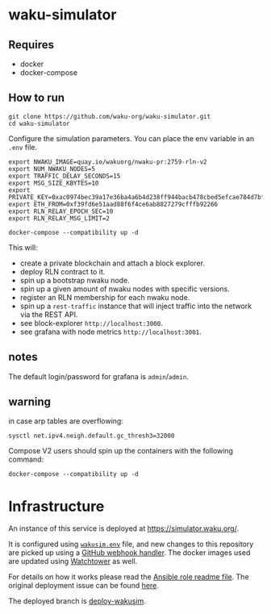 # waku-simulator

## Requires
* docker
* docker-compose

## How to run

```
git clone https://github.com/waku-org/waku-simulator.git
cd waku-simulator
```

Configure the simulation parameters. You can place the env variable in an `.env` file.

```
export NWAKU_IMAGE=quay.io/wakuorg/nwaku-pr:2759-rln-v2
export NUM_NWAKU_NODES=5
export TRAFFIC_DELAY_SECONDS=15
export MSG_SIZE_KBYTES=10
export PRIVATE_KEY=0xac0974bec39a17e36ba4a6b4d238ff944bacb478cbed5efcae784d7bf4f2ff80
export ETH_FROM=0xf39fd6e51aad88f6f4ce6ab8827279cfffb92266
export RLN_RELAY_EPOCH_SEC=10
export RLN_RELAY_MSG_LIMIT=2

docker-compose --compatibility up -d
```


This will:
* create a private blockchain and attach a block explorer.
* deploy RLN contract to it.
* spin up a bootstrap nwaku node.
* spin up a given amount of nwaku nodes with specific versions.
* register an RLN membership for each nwaku node.
* spin up a `rest-traffic` instance that will inject traffic into the network via the REST API.
* see block-explorer `http://localhost:3000`.
* see grafana with node metrics `http://localhost:3001`.

## notes

The default login/password for grafana is `admin`/`admin`.

## warning

in case arp tables are overflowing:

```
sysctl net.ipv4.neigh.default.gc_thresh3=32000
```

Compose V2 users should spin up the containers with the following command:

```
docker-compose --compatibility up -d
```

# Infrastructure

An instance of this service is deployed at https://simulator.waku.org/.

It is configured using [`wakusim.env`](./wakusim.env) file, and new changes to this repository are picked up using a [GitHub webhook handler](https://github.com/status-im/infra-role-github-webhook).
The docker images used are updated using [Watchtower](https://github.com/containrrr/watchtower) as well.

For details on how it works please read the [Ansible role readme file](https://github.com/status-im/infra-misc/blob/master/ansible/roles/waku-simulator/). The original deployment issue can be found [here](https://github.com/status-im/infra-nim-waku/issues/79).

The deployed branch is [deploy-wakusim](https://github.com/waku-org/waku-simulator/tree/deploy-wakusim).
